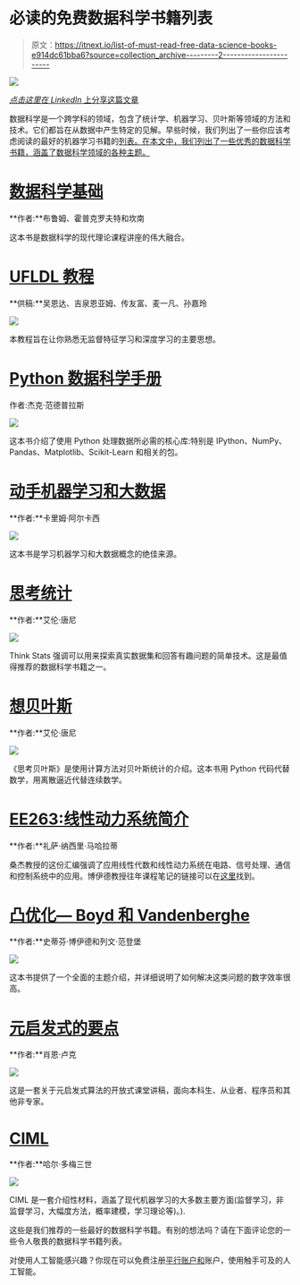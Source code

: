 # 必读的免费数据科学书籍列表

> 原文：<https://itnext.io/list-of-must-read-free-data-science-books-e914dc61bba6?source=collection_archive---------2----------------------->

![](img/67f7106c89d61a335fc3aef97a5c2163.png)

[*点击这里在 LinkedIn* 上分享这篇文章](https://www.linkedin.com/cws/share?url=https%3A%2F%2Fitnext.io%2Flist-of-must-read-free-data-science-books-e914dc61bba6)

数据科学是一个跨学科的领域，包含了统计学、机器学习、贝叶斯等领域的方法和技术。它们都旨在从数据中产生特定的见解。早些时候，我们列出了一些你应该考虑阅读的最好的机器学习书籍的[列表。在本文中，我们列出了一些优秀的数据科学书籍，涵盖了数据科学领域的各种主题。](https://blog.paralleldots.com/technology/machine-learning/list-of-free-must-read-books-for-machine-learning/)

# [数据科学基础](https://www.cs.cornell.edu/jeh/book2016June9.pdf)

**作者:**布鲁姆、霍普克罗夫特和坎南

这本书是数据科学的现代理论课程讲座的伟大融合。

# [UFLDL 教程](http://deeplearning.stanford.edu/wiki/index.php/UFLDL_Tutorial)

**供稿:**吴恩达、吉泉恩亚姆、传友富、麦一凡、孙嘉玲

![](img/68bb97ced864ec852ab7be8559020d8a.png)

本教程旨在让你熟悉无监督特征学习和深度学习的主要思想。

# [Python 数据科学手册](https://github.com/jakevdp/PythonDataScienceHandbook)

作者:杰克·范德普拉斯

![](img/0db773271abfa7cd9b8b63f2f9a0fd13.png)

这本书介绍了使用 Python 处理数据所必需的核心库:特别是 IPython、NumPy、Pandas、Matplotlib、Scikit-Learn 和相关的包。

# [动手机器学习和大数据](https://www.gitbook.com/book/kalkaseer/hands-on-ml-and-bigdata/details)

**作者:**卡里姆·阿尔卡西

![](img/dbebbabc364da907c316bc4cdb743c3c.png)

这本书是学习机器学习和大数据概念的绝佳来源。

# [思考统计](http://greenteapress.com/thinkstats/)

**作者:**艾伦·唐尼

![](img/1a7852249fe1488b304fa6c3067f1546.png)

Think Stats 强调可以用来探索真实数据集和回答有趣问题的简单技术。这是最值得推荐的数据科学书籍之一。

# [想贝叶斯](http://greenteapress.com/wp/think-bayes/)

**作者:**艾伦·唐尼

![](img/5f05185a633115f9f8607abadf30c5f3.png)

《思考贝叶斯》是使用计算方法对贝叶斯统计的介绍。这本书用 Python 代码代替数学，用离散逼近代替连续数学。

# [EE263:线性动力系统简介](http://ee263.stanford.edu/)

**作者:**礼萨·纳西里·马哈拉蒂

桑杰教授的这份汇编强调了应用线性代数和线性动力系统在电路、信号处理、通信和控制系统中的应用。博伊德教授往年课程笔记的链接可以在[这里](https://web.stanford.edu/class/archive/ee/ee263/ee263.1082/notes/ee263coursereader.pdf)找到。

# [凸优化— Boyd 和 Vandenberghe](http://stanford.edu/~boyd/cvxbook/)

**作者:**史蒂芬·博伊德和列文·范登堡

![](img/37f751963a4211f5ad33f353031a048d.png)

这本书提供了一个全面的主题介绍，并详细说明了如何解决这类问题的数字效率很高。

# [元启发式的要点](https://cs.gmu.edu/~sean/book/metaheuristics/)

**作者:**肖恩·卢克

![](img/e116356bd06df136b66e25ab441364bd.png)

这是一套关于元启发式算法的开放式课堂讲稿，面向本科生、从业者、程序员和其他非专家。

# [CIML](https://ciml.info/)

**作者:**哈尔·多梅三世

![](img/9806f923dbc43e41f1d056cf43463c2a.png)

CIML 是一套介绍性材料，涵盖了现代机器学习的大多数主要方面(监督学习，非监督学习，大幅度方法，概率建模，学习理论等)。).

这些是我们推荐的一些最好的数据科学书籍。有别的想法吗？请在下面评论您的一些令人敬畏的数据科学书籍列表。

对使用人工智能感兴趣？你现在可以免费注册[平行账户](https://user.apis.paralleldots.com/signing-up?utm_source=blog&utm_medium=banner&utm_campaign=paralleldots_blog)[和](https://www.paralleldots.com/)账户，使用触手可及的人工智能。
